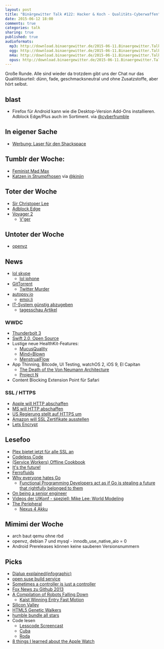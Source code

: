 ```yaml
---
layout: post
title: "Binärgewitter Talk #122: Hacker & Koch - Qualitäts-Cyberwaffen"
date: 2015-06-12 18:00
comments: true
categories: talk
sharing: true
published: true
audioformats:
  mp3: http://download.binaergewitter.de/2015-06-11.Binaergewitter.Talk.122.mp3
  ogg: http://download.binaergewitter.de/2015-06-11.Binaergewitter.Talk.122.ogg
  m4a: http://download.binaergewitter.de/2015-06-11.Binaergewitter.Talk.122.m4a
  opus: http://download.binaergewitter.de/2015-06-11.Binaergewitter.Talk.122.opus
---
```

Große Runde. Alle sind wieder da trotzdem gibt uns der Chat nur das Qualititäsurteil: dünn, fade, geschmacksneutral und ohne Zusatzstoffe, aber hört selbst.

## blast 
- Firefox für Android kann wie die Desktop-Version Add-Ons installieren. Adblock Edge/Plus auch im Sortiment. via [@cyberfrumble]( https://twitter.com/cyberfrumble )

## In eigener Sache
- [Werbung: Laser für den Shackspace]( https://verein.ing-diba.de/soziales/70327/shack-ev )

## Tumblr der Woche:

- [Feminist Mad Max]( http://feministmadmax.tumblr.com/ )
- [Katzen in Strumpfhosen](http://www.buzzfeed.com/philippjahner/katzen-in-strumpfhosen#.dc2qZ2dDw ) via [@kinjin]( https://twitter.com/kinjin )

## Toter der Woche

- [Sir Christoper Lee]( http://www.telegraph.co.uk/news/celebritynews/11666316/christopher-lee-dies-live.html )
- [Adblock Edge]( https://addons.mozilla.org/de/firefox/addon/adblock-edge/ )
- [Voyager 2]( http://www.theregister.co.uk/2015/06/08/voyager_2_stopped_in_interstellar_space/ )
    * [V'ger](https://de.wikipedia.org/wiki/Star_Trek:_Der_Film )

## Untoter der Woche

- [openvz](http://lists.openvz.org/pipermail/announce/2015-April/000579.html )

## News

- [lol skype]( http://gizmodo.com/a-simple-message-can-crash-skype-so-badly-you-need-to-r-1708662340 )
    * [lol iphone]( https://blog.avira.com/unicode-of-death-crashes-your-iphone/ )
- [GitTorrent]( http://blog.printf.net/articles/2015/05/29/announcing-gittorrent-a-decentralized-github/ )
    * [Twitter Murder]( https://blog.twitter.com/2010/murder-fast-datacenter-code-deploys-using-bittorrent )
- [autopsy.io]( http://autopsy.io/ )
    * [emoj.li]( http://emoj.li/ )
- [IT-System günstig abzugeben]( https://twitter.com/Linuzifer/status/608704722296406016 )
    * [tagesschau Artikel]( http://www.tagesschau.de/inland/bundestag-cyberattacke-101.html )

### WWDC

- [Thunderbolt 3]( http://arstechnica.co.uk/gadgets/2015/06/thunderbolt-3-embraces-usb-type-c-connector-doubles-bandwidth-to-40gbps/ )
- [Swift 2.0, Open Source]( https://developer.apple.com/swift/blog/?id=29 )
- Lustige neue HealthKit-Features:
    * [MucusQuality]( https://twitter.com/stroughtonsmith/status/608833722222292992 )
    * [Mind=Blown]( http://i.imgur.com/s8JlpMN.gif )
    * [MenstrualFlow]( https://twitter.com/ranterle/status/608997187222147073 )
- App Thinning, Bitcode, UI Testing, watchOS 2, iOS 9, El Capitan
    * [The Death of the Von Neumann Architecture]( http://www.codersnotes.com/notes/the-death-of-the-von-neumann-architecture )
    * [Project N]( http://www.zdnet.com/article/microsoft-releases-a-preview-build-of-its-mysterious-project-n/ )
- Content Blocking Extension Point für Safari

### SSL / HTTPS

- [Apple will HTTP abschaffen](http://www.heise.de/newsticker/meldung/Apple-will-HTTP-Verbindungen-aufs-Abstellgleis-schicken-2685609.html )
- [MS will HTTP abschaffen](http://www.heise.de/newsticker/meldung/Microsoft-pusht-HTTPS-beim-Internet-Explorer-und-Edge-Webbrowser-2687051.html )
- [US Regierung stellt auf HTTPS um](http://www.heise.de/newsticker/meldung/USA-Regierungs-Webseiten-muessen-auf-HTTPS-umstellen-2683512.html )
- [Amazon will SSL Zertifikate ausstellen](http://www.heise.de/newsticker/meldung/Amazon-will-SSL-Zertifizierungstelle-werden-2683851.html )
- [Lets Encrypt](http://www.heise.de/netze/meldung/Let-s-Encrypt-Meilenstein-zu-kostenlosen-SSL-Zertifikaten-fuer-alle-2679600.html )

## Lesefoo

- [Plex bietet jetzt für alle SSL an]( https://blog.filippo.io/how-plex-is-doing-https-for-all-its-users/ )
- [Codeless Code]( http://thecodelesscode.com/contents )
- [(Service Workers) Offline Cookbook]( http://jakearchibald.com/2014/offline-cookbook/ )
- [It's the future!]( http://blog.circleci.com/its-the-future/ )
- [Ferrofluids]( https://plus.google.com/photos/+YonatanZunger/albums/6158066460458110337/6158066458462423506?pid=6158066458462423506&oid=103389452828130864950&authkey=CMuNy-X2x4CO1AE )
- [Why everyone hates Go]( http://npf.io/2014/10/why-everyone-hates-go/ )
    * [Functional Programming Developers act as if Go is stealing a future that rightfully belonged to them]( http://www.cirello.org/2015/03/2015-03-20-fp-enthusiasts-vs-go/ )
- [On being a senior engineer]( http://www.kitchensoap.com/2012/10/25/on-being-a-senior-engineer/ )
- [Videos der UIKonf - speziell: Mike Lee: World Modeling]( https://www.youtube.com/watch?list=PLdr22uU_wISpW6XI1J0S7Lp-X8Km-HaQW&v=SDZkKvC8r40 )
- [The Peripheral]( http://amzn.to/1KIoo0X )
    * [Nexus 4 Akku]( http://www.amazon.de/dp/B00LFO7GB6/?tag=krebsco-21 )

## Mimimi der Woche

- arch baut qemu ohne rbd
- openvz, debian 7 und mysql - innodb_use_native_aio = 0
- Android Prereleases können keine sauberen Versionsnummern

## Picks

- [Dialup explained(infographic)]( http://oona.windytan.com/posters/dialup-final.png )
- [open suse build service](https://build.opensuse.org/ )
- [Sometimes a controller is just a controller]( http://www.youtube.com/watch?v=MSgR-hJjdTo )
- [Fox News zu Github 2013]( https://www.youtube.com/watch?v=k2vJNNAQZlg )
- [A Compilation of Robots Falling Down]( https://www.youtube.com/watch?v=g0TaYhjpOfo )
    * [Kaist Winning Entry Fast Motion]( https://www.youtube.com/watch?v=q_yfvlplJe0 )
- [Silicon Valley]( http://www.imdb.com/title/tt2575988/  )
- [HTML5 Genetic Walkers]( http://rednuht.org/genetic_walkers/ )
- [humble bundle all stars](http://www.pro-linux.de/news/1/22411/humble-indie-bundle-all-stars-gestartet.html )
- Code lesen
    * [Lesscode Screencast]( https://codalyzed.com/videos/lesscode )
    * [Cuba]( https://github.com/soveran/cuba )
    * [Roda]( https://github.com/jeremyevans/roda )
- [8 things I learned about the Apple Watch]( http://theoatmeal.com/blog/apple_watch )

